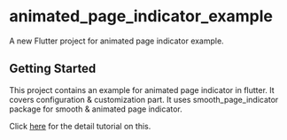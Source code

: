# animated_page_indicator_example

A new Flutter project for animated page indicator example.

## Getting Started

This project contains an example for animated page indicator in flutter. It covers configuration & customization part. It uses smooth_page_indicator package for smooth & animated page indicator.

Click [here](https://effortlesscodelearning.com/blog/how-to-create-an-animated-page-indicator-in-flutter/) for the detail tutorial on this.

